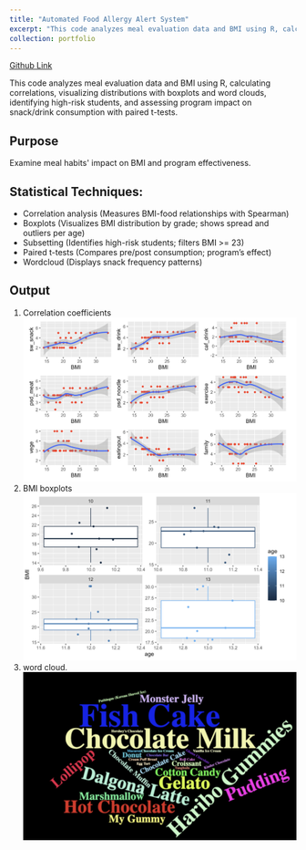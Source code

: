 ```yaml
---
title: "Automated Food Allergy Alert System"
excerpt: "This code analyzes meal evaluation data and BMI using R, calculating correlations, visualizing distributions with boxplots and word clouds, identifying high-risk students, and assessing program impact on snack/drink consumption with paired t-tests."
collection: portfolio
---
```


[Github Link](https://github.com/yoojungslee/Sugar_in_Student_Obesity)

This code analyzes meal evaluation data and BMI using R, calculating correlations, visualizing distributions with boxplots and word clouds, identifying high-risk students, and assessing program impact on snack/drink consumption with paired t-tests.

## Purpose
Examine meal habits' impact on BMI and program effectiveness.

## Statistical Techniques:

- Correlation analysis (Measures BMI-food relationships with Spearman)
- Boxplots (Visualizes BMI distribution by grade; shows spread and outliers per age)
- Subsetting (Identifies high-risk students; filters BMI >= 23)
- Paired t-tests (Compares pre/post consumption; program’s effect)
- Wordcloud (Displays snack frequency patterns)
## Output
1. Correlation coefficients
![1s](/images/1s.png)
2. BMI boxplots
![2s](/images/2s.png)
3. word cloud.
![3s](/images/3s.png)